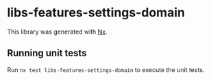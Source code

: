 # libs-features-settings-domain

This library was generated with [Nx](https://nx.dev).

## Running unit tests

Run `nx test libs-features-settings-domain` to execute the unit tests.
